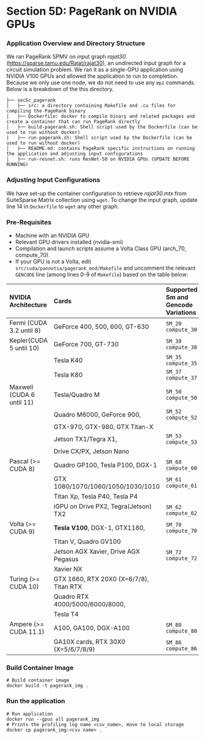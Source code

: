 # Section 5D: PageRank on NVIDIA GPUs

### Application Overview and Directory Structure
We ran PageRank SPMV on input graph _rajat30_ (https://sparse.tamu.edu/Rajat/rajat30), an undirected input graph for a circuit simulation problem. We ran it as a single-GPU application using NVIDIA V100 GPUs and allowed the application to run to completion. Because we only use one node, we do not need to use any `mpi` commands. Below is a breakdown of the this directory.

```
├── sec5c_pagerank
│   ├── src: a directory containing Makefile and .cu files for compiling the PageRank binary
│   ├── Dockerfile: docker to compile binary and related packages and create a container that can run PageRank directly
│   ├── build-pagerank.sh: Shell script used by the Dockerfile (can be used to run without docker)
|   ├── run-pagerank.sh: Shell script used by the Dockerfile (can be used to run without docker)
│   ├── README.md: contains PageRank specific instructions on running the application and adjusting input configurations
│   ├── run-resnet.sh: runs ResNet-50 on NVIDIA GPUs (UPDATE BEFORE RUNNING)
```

### Adjusting Input Configurations
We have set-up the container configuration to retrieve _rajat30.mtx_ from SuiteSparse Matrix collection using `wget`. To change the input graph, update line 14 in `Dockerfile` to `wget` any other graph. 

### Pre-Requisites
* Machine with an NVIDIA GPU
* Relevant GPU drivers installed (nvidia-smi)
* Compilation and launch scripts assume a Volta Class GPU (arch_70, compute_70).
* If your GPU is not a Volta, edit `src/cuda/pannotia/pagerank_mod/Makefile` and uncomment the relevant `GENCODE` line (among lines 0-9 of `Makefile`) based on the table below:


| NVIDIA Architecture        | Cards                                   | Supported Sm and Gencode Variations |
|:---------------------------|:----------------------------------------|:------------------------------------|
| Fermi (CUDA 3.2 until 8)   | GeForce 400, 500, 600, GT-630           | `SM_20` `compute_30`                |
| Kepler(CUDA 5 until 10)    | GeForce 700, GT-730                     | `SM_30` `compute_30`                |
|                            | Tesla K40                               | `SM_35` `compute_35`                |
|                            | Tesla K80                               | `SM_37` `compute_37`                |
| Maxwell (CUDA 6 until 11)  | Tesla/Quadro M                          | `SM_50` `compute_50`                |
|                            | Quadro M6000, GeForce 900,              | `SM_52` `compute_52`                |
|                            | GTX-970, GTX-980, GTX Titan-X           |                                     |
|                            | Jetson TX1/Tegra X1,                    | `SM_53` `compute_53`                |
|                            | Drive CX/PX, Jetson Nano                |                                     |
| Pascal (>= CUDA 8)         | Quadro GP100, Tesla P100, DGX-1         | `SM_60` `compute_60`                |
|                            | GTX 1080/1070/1060/1050/1030/1010       | `SM_61` `compute_61`                |
|                            | Titan Xp, Tesla P40, Tesla P4           |                                     |
|                            | iGPU on Drive PX2, Tegra(Jetson) TX2    | `SM_62` `compute_62`                |
| Volta (>= CUDA 9)          | **Tesla V100**, DGX-1, GTX1180,         | `SM_70` `compute_70`                |
|                            | Titan V, Quadro GV100                   |                                     |
|                            | Jetson AGX Xavier, Drive AGX Pegasus    | `SM_72` `compute_72`                |
|                            | Xavier NX                               |                                     |
| Turing (>= CUDA 10)        | GTX 1660, RTX 20X0 (X=6/7/8), Titan RTX|| `SM_75` `compute_75`                |
|                            | Quadro RTX 4000/5000/6000/8000,         |                                     |
|                            | Tesla T4                              |                                     |
| Ampere (>= CUDA 11.1)      | A100, GA100, DGX-A100                 | `SM_80` `compute_80`                |
|                            | GA10X cards, RTX 30X0 (X=5/6/7/8/9)   | `SM_86` `compute_86`                |

### Build Container Image
```
# Build container image
docker build -t pagerank_img .
```

### Run the application
```
# Run application
docker run --gpus all pagerank_img
# Prints the profiling log name <csv_name>, move to local storage
docker cp pagerank_img:<csv name> .
```
